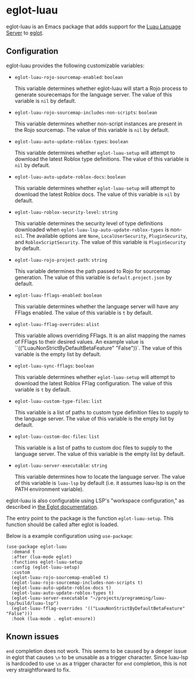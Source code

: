 # eglot-luau

eglot-luau is an Emacs package that adds support for the [Luau Lanuage Server](https://github.com/JohnnyMorganz/luau-lsp) to [eglot](https://github.com/joaotavora/eglot).

## Configuration

eglot-luau provides the following customizable variables:

* `eglot-luau-rojo-sourcemap-enabled`: `boolean`

	This variable determines whether eglot-luau will start a Rojo process to generate sourecemaps for the language server. The value of this variable is `nil` by default.

* `eglot-luau-rojo-sourcemap-includes-non-scripts`: `boolean`

	This variable determines whether non-script instances are present in the Rojo sourcemap. The value of this variable is `nil` by default.

* `eglot-luau-auto-update-roblox-types`: `boolean`

	This variable determines whether `eglot-luau-setup` will attempt to download the latest Roblox type definitions. The value of this variable is `nil` by default.

* `eglot-luau-auto-update-roblox-docs`: `boolean`

	This variable determines whether `eglot-luau-setup` will attempt to download the latest Roblox docs. The value of this variable is `nil` by default.

* `eglot-luau-roblox-security-level`: `string`

	This variable determines the security level of type definitions downloaded when `eglot-luau-lsp-auto-update-roblox-types` is non-`nil`. The available options are `None`, `LocalUserSecurity`, `PluginSecurity`, and `RobloxScriptSecurity`. The value of this variable is `PluginSecurity` by default.

* `eglot-luau-rojo-project-path`: `string`

	This variable determines the path passed to Rojo for sourcemap generation. The value of this variable is `default.project.json` by default.

* `eglot-luau-fflags-enabled`: `boolean`

	This variable determines whether the language server will have any FFlags enabled. The value of this variable is `t` by default.

* `eglot-luau-fflag-overrides`: `alist`

	This variable allows overriding FFlags. It is an alist mapping the names of FFlags to their desired values. An example value is ``(("LuauNonStrictByDefaultBetaFeature" "False"))`. The value of this variable is the empty list by default.

* `eglot-luau-sync-fflags`: `boolean`

	This variable determines whether `eglot-luau-setup` will attempt to download the latest Roblox FFlag configuration. The value of this variable is `t` by default.

* `eglot-luau-custom-type-files`: `list`

	This variable is a list of paths to custom type definition files to supply to the language server. The value of this variable is the empty list by default.

* `eglot-luau-custom-doc-files`: `list`

	This variable is a list of paths to custom doc files to supply to the language server. The value of this variable is the empty list by default.

* `eglot-luau-server-executable`: `string`

	This variable determines how to locate the language server. The value of this variable is `luau-lsp` by default (i.e. it assumes luau-lsp is on the PATH environment variable).

eglot-luau is also configurable using LSP's "workspace configuration," as described in [the Eglot documentation](https://joaotavora.github.io/eglot/#Project_002dspecific-configuration-1).

The entry point to the package is the function `eglot-luau-setup`. This function should be called after eglot is loaded.

Below is a example configuration using `use-package`:

```elisp
(use-package eglot-luau
  :demand t
  :after (lua-mode eglot)
  :functions eglot-luau-setup
  :config (eglot-luau-setup)
  :custom
  (eglot-luau-rojo-sourcemap-enabled t)
  (eglot-luau-rojo-sourcemap-includes-non-scripts t)
  (eglot-luau-auto-update-roblox-docs t)
  (eglot-luau-auto-update-roblox-types t)
  (eglot-luau-server-executable "~/projects/programming/luau-lsp/build/luau-lsp")
  (eglot-luau-fflag-overrides '(("LuauNonStrictByDefaultBetaFeature" "False")))
  :hook (lua-mode . eglot-ensure))
```

## Known issues

`end` completion does not work. This seems to be caused by a deeper issue in eglot that causes `\n` to be unusable as a trigger character. Since luau-lsp is hardcoded to use `\n` as a trigger character for `end` completion, this is not very straightforward to fix.
